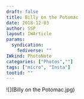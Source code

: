 ```yaml
---
draft: false
title: Billy on the Potomac
date: 2018-12-03
author: SSP
layout: IWArticle
params:
  syndication:
    fediverse: ""
IWkind: PhotoNote
categories: ["Photos",""]
tags: ["micro", "Insta"]
tootid: ""
---
```

![](Billy on the Potomac.jpg)